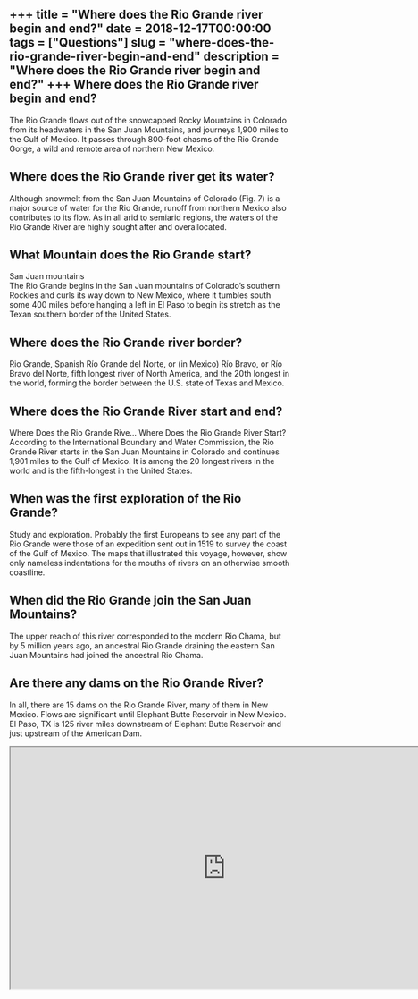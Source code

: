 +++
title = "Where does the Rio Grande river begin and end?"
date = 2018-12-17T00:00:00
tags = ["Questions"]
slug = "where-does-the-rio-grande-river-begin-and-end"
description = "Where does the Rio Grande river begin and end?"
+++
Where does the Rio Grande river begin and end?
----------------------------------------------

The Rio Grande flows out of the snowcapped Rocky Mountains in Colorado from its headwaters in the San Juan Mountains, and journeys 1,900 miles to the Gulf of Mexico. It passes through 800-foot chasms of the Rio Grande Gorge, a wild and remote area of northern New Mexico.

Where does the Rio Grande river get its water?
----------------------------------------------

Although snowmelt from the San Juan Mountains of Colorado (Fig. 7) is a major source of water for the Rio Grande, runoff from northern Mexico also contributes to its flow. As in all arid to semiarid regions, the waters of the Rio Grande River are highly sought after and overallocated.

What Mountain does the Rio Grande start?
----------------------------------------

San Juan mountains  
The Rio Grande begins in the San Juan mountains of Colorado’s southern Rockies and curls its way down to New Mexico, where it tumbles south some 400 miles before hanging a left in El Paso to begin its stretch as the Texan southern border of the United States.

Where does the Rio Grande river border?
---------------------------------------

Rio Grande, Spanish Río Grande del Norte, or (in Mexico) Río Bravo, or Río Bravo del Norte, fifth longest river of North America, and the 20th longest in the world, forming the border between the U.S. state of Texas and Mexico.

Where does the Rio Grande River start and end?
----------------------------------------------

Where Does the Rio Grande Rive… Where Does the Rio Grande River Start? According to the International Boundary and Water Commission, the Rio Grande River starts in the San Juan Mountains in Colorado and continues 1,901 miles to the Gulf of Mexico. It is among the 20 longest rivers in the world and is the fifth-longest in the United States.

When was the first exploration of the Rio Grande?
-------------------------------------------------

Study and exploration. Probably the first Europeans to see any part of the Rio Grande were those of an expedition sent out in 1519 to survey the coast of the Gulf of Mexico. The maps that illustrated this voyage, however, show only nameless indentations for the mouths of rivers on an otherwise smooth coastline.

When did the Rio Grande join the San Juan Mountains?
----------------------------------------------------

The upper reach of this river corresponded to the modern Rio Chama, but by 5 million years ago, an ancestral Rio Grande draining the eastern San Juan Mountains had joined the ancestral Rio Chama.

Are there any dams on the Rio Grande River?
-------------------------------------------

In all, there are 15 dams on the Rio Grande River, many of them in New Mexico. Flows are significant until Elephant Butte Reservoir in New Mexico. El Paso, TX is 125 river miles downstream of Elephant Butte Reservoir and just upstream of the American Dam.

<iframe allow="accelerometer; autoplay; clipboard-write; encrypted-media; gyroscope; picture-in-picture" allowfullscreen="" class="__youtube_prefs__  epyt-is-override  no-lazyload" data-no-lazy="1" data-origheight="433" data-origwidth="770" data-skipgform_ajax_framebjll="" height="433" id="_ytid_28063" loading="lazy" src="https://www.youtube.com/embed/BoaUrtJq4uM?enablejsapi=1&autoplay=0&cc_load_policy=0&cc_lang_pref=&iv_load_policy=1&loop=0&modestbranding=0&rel=1&fs=1&playsinline=0&autohide=2&theme=dark&color=red&controls=1&" title="YouTube player" width="770"></iframe>